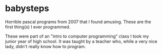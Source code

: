 # babysteps
Horrible pascal programs from 2007 that I found amusing. These are the first thing(s) I ever programmed.

These were part of an "intro to computer programming" class I took my junior year of high school. It was taught by a teacher who, while a very nice lady, didn't really know how to program.
